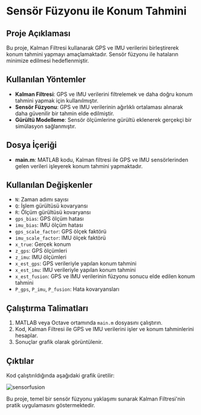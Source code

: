 # Sensör Füzyonu ile Konum Tahmini

## Proje Açıklaması
Bu proje, Kalman Filtresi kullanarak GPS ve IMU verilerini birleştirerek konum tahmini yapmayı amaçlamaktadır. Sensör füzyonu ile hataların minimize edilmesi hedeflenmiştir.

## Kullanılan Yöntemler
- **Kalman Filtresi**: GPS ve IMU verilerini filtrelemek ve daha doğru konum tahmini yapmak için kullanılmıştır.
- **Sensör Füzyonu**: GPS ve IMU verilerinin ağırlıklı ortalaması alınarak daha güvenilir bir tahmin elde edilmiştir.
- **Gürültü Modelleme**: Sensör ölçümlerine gürültü eklenerek gerçekçi bir simülasyon sağlanmıştır.

## Dosya İçeriği
- **main.m**: MATLAB kodu, Kalman filtresi ile GPS ve IMU sensörlerinden gelen verileri işleyerek konum tahmini yapmaktadır.

## Kullanılan Değişkenler
- `N`: Zaman adımı sayısı
- `Q`: İşlem gürültüsü kovaryansı
- `R`: Ölçüm gürültüsü kovaryansı
- `gps_bias`: GPS ölçüm hatası
- `imu_bias`: IMU ölçüm hatası
- `gps_scale_factor`: GPS ölçek faktörü
- `imu_scale_factor`: IMU ölçek faktörü
- `x_true`: Gerçek konum
- `z_gps`: GPS ölçümleri
- `z_imu`: IMU ölçümleri
- `x_est_gps`: GPS verileriyle yapılan konum tahmini
- `x_est_imu`: IMU verileriyle yapılan konum tahmini
- `x_est_fusion`: GPS ve IMU verilerinin füzyonu sonucu elde edilen konum tahmini
- `P_gps`, `P_imu`, `P_fusion`: Hata kovaryansları

## Çalıştırma Talimatları
1. MATLAB veya Octave ortamında `main.m` dosyasını çalıştırın.
2. Kod, Kalman Filtresi ile GPS ve IMU verilerini işler ve konum tahminlerini hesaplar.
3. Sonuçlar grafik olarak görüntülenir.

## Çıktılar
Kod çalıştırıldığında aşağıdaki  grafik üretilir:

![sensorfusion](https://github.com/user-attachments/assets/7b9eeeb1-565c-430a-84fa-1cc89b0f6e7d)



Bu proje, temel bir sensör füzyonu yaklaşımı sunarak Kalman Filtresi'nin pratik uygulamasını göstermektedir.

